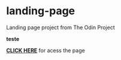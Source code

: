 # landing-page
Landing page project from The Odin Project

**<a ref="https://pedrorub1.github.io/landing-page/" target = "_blank">teste</a>**

[**CLICK HERE**](https://pedrorub1.github.io/landing-page/) for acess the page

